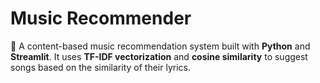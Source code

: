 # Music Recommender

 🎵 A content-based music recommendation system built with **Python** and **Streamlit**. It uses **TF-IDF vectorization** and **cosine similarity** to suggest songs based on the similarity of their lyrics.
